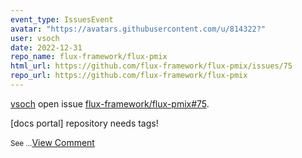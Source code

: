 ```yaml
---
event_type: IssuesEvent
avatar: "https://avatars.githubusercontent.com/u/814322?"
user: vsoch
date: 2022-12-31
repo_name: flux-framework/flux-pmix
html_url: https://github.com/flux-framework/flux-pmix/issues/75
repo_url: https://github.com/flux-framework/flux-pmix
---
```


<a href='https://github.com/vsoch' target='_blank'>vsoch</a> open issue <a href='https://github.com/flux-framework/flux-pmix/issues/75' target='_blank'>flux-framework/flux-pmix#75</a>.

<p>[docs portal] repository needs tags!</p><small>See ...</small><a href='https://github.com/flux-framework/flux-pmix/issues/75' target='_blank'>View Comment</a>